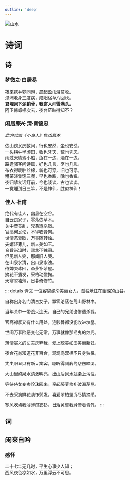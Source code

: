 ```yaml
---
outline: 'deep'
---
```


![山水](/images/poetry.jpeg)

# 诗词

## 诗

### 梦微之·白居易

<pre>
夜来携手梦同游，晨起盈巾泪莫收。
漳浦老身三度病，咸阳宿草八回秋。
<b>君埋泉下泥销骨，我寄人间雪满头。</b>
阿卫韩郎相次去，夜台茫昧得知不？
</pre>

### 闲居即兴·清·萧锦忠

*此为动画《不良人》修改版本*

<pre>
依山傍水房数间，行也安然，坐也安然。
一头耕牛半顷田，收也凭天，荒也凭天。
雨过天晴驾小船，鱼在一边，酒在一边。
路逢骚客问诗篇，好也几言，歹也几言。 
布衣得暖胜丝棉，新也可穿，旧也可穿。
粗茶淡饭饱三餐，早也香甜，晚也香甜。
夜归挚友话灯前，今也谈谈，古也谈谈。 
一觉睡到日三竿，不是神仙，胜似神仙！
</pre>


### 佳人·杜甫

<pre>
绝代有佳人，幽居在空谷。
自云良家子，零落依草木。
关中昔丧乱，兄弟遭杀戮。
官高何足论，不得收骨肉。
世情恶衰歇，万事随转烛。
夫婿轻薄儿，新人美如玉。
合昏尚知时，鸳鸯不独宿。
但见新人笑，那闻旧人哭。
在山泉水清，出山泉水浊。
侍婢卖珠回，牵萝补茅屋。
摘花不插发，采柏动盈掬。
天寒翠袖薄，日暮倚修竹。
</pre>

::: details 译文
一位容貌绝伦美丽女人，孤独地住在幽深的山谷。

自称出身名门清白女子，飘零沦落在荒山野林中。

当年关中一带战火连天，自己的兄弟也惨遭杀戮。

官高禄厚又有什么用处，连骸骨都没能收进坟墓。

世间万事险恶变化无常，万事就像那摇曳的烛光。

薄情寡义的丈夫厌弃我，爱上貌美如玉美丽新妇。

夜合花尚知道花开百合，鸳鸯鸟双栖不只身独宿。

丈夫眼里只有新人笑容，哪听得到我的悲伤啼哭。

大山里的泉水清澈明亮，出山后泉水就染上污浊。

等待侍女变卖珍珠回来，牵起藤萝修补破漏茅屋。

不去采摘鲜花装饰鬓发，喜爱翠柏坚贞尽情摘采。

寒风吹动我薄薄的衣衫，日落黄昏我斜倚着青竹。
:::

## 词

## 闲来自吟

### 感怀

<pre>
二十七年无几时，平生心事少人知；
西风夜色凉如水，万里浮云不可思。
</pre>